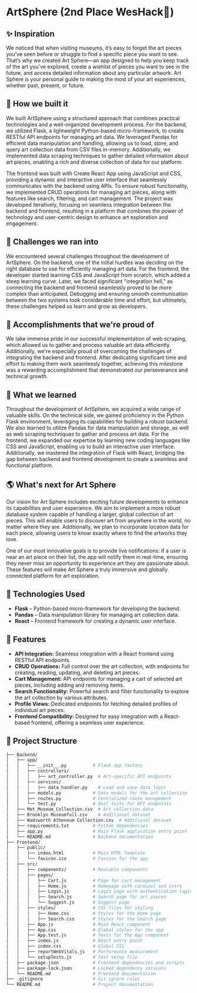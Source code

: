# ArtSphere (2nd Place WesHack🥳)


## ✨ Inspiration
We noticed that when visiting museums, it’s easy to forget the art pieces you’ve seen before or struggle to find a specific piece you want to see. That’s why we created Art Sphere—an app designed to help you keep track of the art you’ve explored, create a wishlist of pieces you want to see in the future, and access detailed information about any particular artwork. Art Sphere is your personal guide to making the most of your art experiences, whether past, present, or future.

## 🚀 How we built it
We built ArtSphere using a structured approach that combines practical technologies and a well-organized development process. For the backend, we utilized Flask, a lightweight Python-based micro-framework, to create RESTful API endpoints for managing art data. We leveraged Pandas for efficient data manipulation and handling, allowing us to load, store, and query art collection data from CSV files in-memory. Additionally, we implemented data scraping techniques to gather detailed information about art pieces, enabling a rich and diverse collection of data for our platform.

The frontend was built with Create React App using JavaScript and CSS, providing a dynamic and interactive user interface that seamlessly communicates with the backend using APIs. To ensure robust functionality, we implemented CRUD operations for managing art pieces, along with features like search, filtering, and cart management. The project was developed iteratively, focusing on seamless integration between the backend and frontend, resulting in a platform that combines the power of technology and user-centric design to enhance art exploration and engagement.

## 💢 Challenges we ran into
We encountered several challenges throughout the development of ArtSphere. On the backend, one of the initial hurdles was deciding on the right database to use for efficiently managing art data. For the frontend, the developer started learning CSS and JavaScript from scratch, which added a steep learning curve. Later, we faced significant "integration hell," as connecting the backend and frontend seamlessly proved to be more complex than anticipated. Debugging and ensuring smooth communication between the two systems took considerable time and effort, but ultimately, these challenges helped us learn and grow as developers.

## 🎉 Accomplishments that we're proud of
We take immense pride in our successful implementation of web scraping, which allowed us to gather and process valuable art data efficiently. Additionally, we're especially proud of overcoming the challenges of integrating the backend and frontend. After dedicating significant time and effort to making them work seamlessly together, achieving this milestone was a rewarding accomplishment that demonstrated our perseverance and technical growth.

## 💫 What we learned
Throughout the development of ArtSphere, we acquired a wide range of valuable skills. On the technical side, we gained proficiency in the Python Flask environment, leveraging its capabilities for building a robust backend. We also learned to utilize Pandas for data manipulation and storage, as well as web scraping techniques to gather and process art data. For the frontend, we expanded our expertise by learning new coding languages like CSS and JavaScript, enabling us to build an interactive user interface. Additionally, we mastered the integration of Flask with React, bridging the gap between backend and frontend development to create a seamless and functional platform.

## 🌎 What's next for Art Sphere
Our vision for Art Sphere includes exciting future developments to enhance its capabilities and user experience. We aim to implement a more robust database system capable of handling a larger, global collection of art pieces. This will enable users to discover art from anywhere in the world, no matter where they are. Additionally, we plan to incorporate location data for each piece, allowing users to know exactly where to find the artworks they love.

One of our most innovative goals is to provide live notifications: if a user is near an art piece on their list, the app will notify them in real-time, ensuring they never miss an opportunity to experience art they are passionate about. These features will make Art Sphere a truly immersive and globally connected platform for art exploration.


## 🔧 Technologies Used

- **Flask** – Python-based micro-framework for developing the backend.
- **Pandas** – Data manipulation library for managing art collection data.
- **React** – Frontend framework for creating a dynamic user interface.


## 💫 Features

- **API Integration:** Seamless integration with a React frontend using RESTful API endpoints.
- **CRUD Operations:** Full control over the art collection, with endpoints for creating, reading, updating, and deleting art pieces.
- **Cart Management:** API endpoints for managing a cart of selected art pieces, including adding and removing items.
- **Search Functionality:** Powerful search and filter functionality to explore the art collection by various attributes.
- **Profile Views:** Dedicated endpoints for fetching detailed profiles of individual art pieces.
- **Frontend Compatibility:** Designed for easy integration with a React-based frontend, offering a seamless user experience.

## 📁 Project Structure

```bash
├── Backend/
│   ├── app/
│   │   ├── __init__.py          # Flask app factory
│   │   ├── controllers/
│   │   │   ├── art_controller.py  # Art-specific API endpoints
│   │   ├── services/
│   │   │   ├── data_handler.py    # Load and save data logic
│   │   ├── models.py            # Data models for the art collection
│   │   ├── routes.py            # Centralized route management
│   │   └── test.py              # Unit tests for API endpoints
│   ├── Met_Museum_Collection.csv  # Art collection data
│   ├── Brooklyn Museumfull.csv    # Additional dataset
│   ├── Wadsworth Atheneum Collection.csv  # Additional dataset
│   ├── requirements.txt         # Python dependencies
│   ├── app.py                   # Main Flask application entry point
│   └── README.md                # Backend documentation
├── Frontend/
│   ├── public/
│   │   ├── index.html           # Main HTML template
│   │   └── favicon.ico          # Favicon for the app
│   ├── src/
│   │   ├── components/          # Reusable components
│   │   ├── pages/
│   │   │   ├── Cart.js          # Page for cart management
│   │   │   ├── Home.js          # Homepage with carousel and intro
│   │   │   ├── Login.js         # Login page with authentication logic
│   │   │   ├── Search.js        # Search page for art pieces
│   │   │   └── Suggest.js       # Suggest page 
│   │   ├── styles/              # CSS files for styling
│   │   │   ├── Home.css         # Styles for the Home page
│   │   │   ├── Search.css       # Styles for the Search page
│   │   ├── App.js               # Main React component
│   │   ├── App.css              # Global styles for the app
│   │   ├── App.test.js          # Tests for the App component
│   │   ├── index.js             # React entry point
│   │   ├── index.css            # Global CSS
│   │   ├── reportWebVitals.js   # Performance measurement
│   │   └── setupTests.js        # Test setup file
│   ├── package.json             # Frontend dependencies and scripts
│   ├── package-lock.json        # Locked dependency versions
│   └── README.md                # Frontend documentation
├── .gitignore                   # Git ignore rules
└── README.md                    # Project documentation

